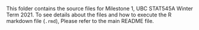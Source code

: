 This folder contains the source files for Milestone 1, UBC STAT545A Winter Term 2021. To see details about the files and how to execute the R markdown file (`.rmd`), Please refer to the main README file.
